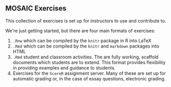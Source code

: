 ## MOSAIC Exercises

This collection of exercises is set up for instructors to use and contribute to.

We're just getting started, but there are four main formats of exercises:

1. `.Rnw` which can be compiled by the `knitr` package in R into LaTeX
2. `.Rmd` which can be compiled by the `knitr` and `markdown` packages into HTML
3. `.Rmd` student and classroom activities.  The are fully working, scaffold documents which students are to extend.  This format provides flexibility in providing examples and guidance to students.
4. Exercises for the `ScoreR` assignment server.  Many of these are set up for automatic grading or, in the case of essay questions, electronic grading.

